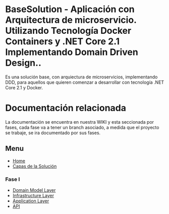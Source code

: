# BaseSolution - Aplicación con Arquitectura de microservicio. Utilizando Tecnología Docker Containers y .NET Core 2.1 Implementando Domain Driven Design..
Es una solución base, con arquiectura de microservicios, implementando DDD, para aquellos que quieren comenzar a desarrollar con tecnología .NET Core 2.1 y Docker.

# Documentación relacionada
La documentación se encuentra en nuestra WIKI y esta seccionada por fases, cada fase va a tener un  branch asociado,  a medida que el proyecto se trabaje, se ira documentado por sus fases.

## Menu
   * [Home][home]
   * [Capas de la Solución][capas]
### Fase I
   * [Domain Model Layer][domain model layer]
   * [Infrastructure Layer][infrastructure layer]
   * [Application Layer][application layer]
   * [API][api]

[home]: https://github.com/JohanVillegas/BaseSolution/wiki
[capas]: https://github.com/JohanVillegas/BaseSolution/wiki/Capas-de-la-Soluci%C3%B3n
[domain model layer]: https://github.com/JohanVillegas/BaseSolution/wiki/Fase-I----Domain-Model-Layer
[infrastructure layer]: https://github.com/JohanVillegas/BaseSolution/wiki/Fase-I---Infrastructure-Layer
[application layer]: https://github.com/JohanVillegas/BaseSolution/wiki/Fase-I----Application-Layer
[api]: https://github.com/JohanVillegas/BaseSolution/wiki/Fase-I----API
